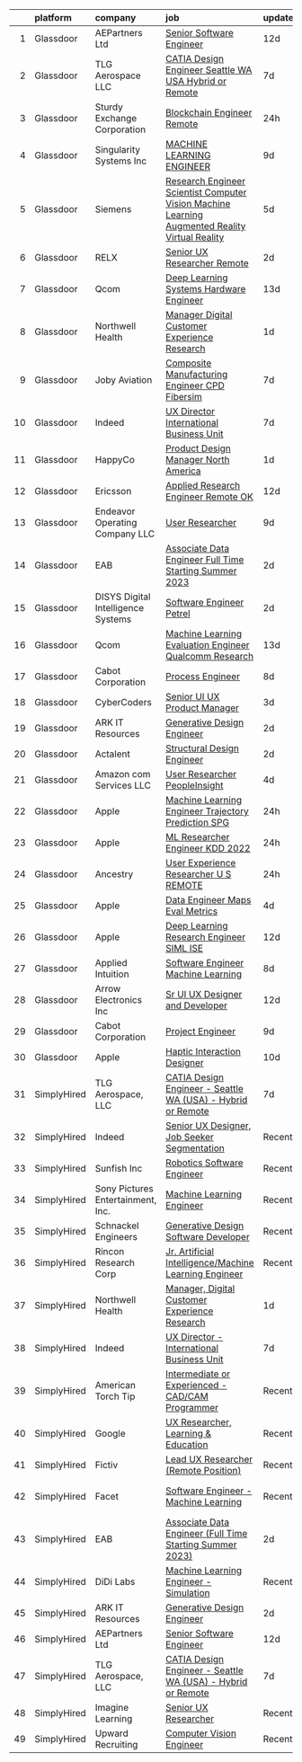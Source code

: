 

|    | platform    | company                              | job                                                                                                                                                                                                                                                                                                                                                                                                                                                                                                                                                                                                                                                                                                                                                                                                                                                                                                                                                                                                                                                                                                                                                                                                                                                                                                                                                                                                                                                                                                                                                                 | update_time   | location                    |
|---:|:------------|:-------------------------------------|:--------------------------------------------------------------------------------------------------------------------------------------------------------------------------------------------------------------------------------------------------------------------------------------------------------------------------------------------------------------------------------------------------------------------------------------------------------------------------------------------------------------------------------------------------------------------------------------------------------------------------------------------------------------------------------------------------------------------------------------------------------------------------------------------------------------------------------------------------------------------------------------------------------------------------------------------------------------------------------------------------------------------------------------------------------------------------------------------------------------------------------------------------------------------------------------------------------------------------------------------------------------------------------------------------------------------------------------------------------------------------------------------------------------------------------------------------------------------------------------------------------------------------------------------------------------------|:--------------|:----------------------------|
|  1 | Glassdoor   | AEPartners Ltd                       | [Senior Software Engineer](https://www.glassdoor.com/partner/jobListing.htm?pos=102&ao=1110586&s=58&guid=00000182afb94ffa9756eecadd9b400b&src=GD_JOB_AD&t=SR&vt=w&ea=1&cs=1_2f3d6951&cb=1660805534019&jobListingId=1008055520626&cpc=C49818E30565E1C5&jrtk=3-0-1ganrik1bkhq4801-1ganrik1r20b6000-be056f47ee7e339a--6NYlbfkN0DcOtN4F4E_UjiS2hsSSF-vmkygx0U8enHsl3WEE3ri6579Kh1XFWPZBmV5mne-bwlMKrEWTQ9ZJhgY5ZpGczhc_PkqVKZrJ2ptwIBEVOyNOge2Vof6Mggq3WddErudIkWk7mKkUp9FOBszdco-a3fa648d7B-fgsOF458Y_JGXx7xHkhUtE7291q_d6C4Nd9qGlQIomgXMpONrZFpJp_E9Amw66mSQngufEOFf-TgL-gQxHvF19PoKlKYn3AiXpd59-JmSqv8P4uVeD7lBnBLMj2NxWMvFDi106PfSD1lvKREBehc9hd_RznN-EP3CQ4ItKO1jpKVIEyhOySdC--RHKzpxc-dZ0hZXGQZQ1ekzVpzmMVZgzPag6Zdbh4dO0ygEGCfT68a-QdPZoQ4TZAeqWO8jlWeyIa2rANEUpSRj0o5NQ0gmALglLDhlS4xU2WWtG-lOSFwFGHbGuXkPaedqjOLAbPd4AtHDr6fuz9GBC13mU3RBZnZNdXVZzUmPhh8Purcnshq4RA%3D%3D)                                                                                                                                                                                                                                                                                                                                                                                                                                                                                                                                                                                                                                                                                     | 12d           | Houston, TX                 |
|  2 | Glassdoor   | TLG Aerospace  LLC                   | [CATIA Design Engineer   Seattle WA  USA    Hybrid or Remote](https://www.glassdoor.com/partner/jobListing.htm?pos=103&ao=1110586&s=58&guid=00000182afb94ffa9756eecadd9b400b&src=GD_JOB_AD&t=SR&vt=w&ea=1&cs=1_e9b5502a&cb=1660805534020&jobListingId=1008065865434&cpc=2CAED5C921A5F994&jrtk=3-0-1ganrik1bkhq4801-1ganrik1r20b6000-0040c5469c466f80--6NYlbfkN0BKgzQyzTF1Q9mOsR1amaS-juVGLjHt5Cdom-gEF9y-xWqkDHxzYyAYpJ3zUcDhxz4Ucf0zofPiYoEIDmBTRbiOZ55wDGzQ3IoJ104kSJOEtv19uoBn6H2Uul8rVc9knP6AVoyemQZ36veN3QI-BZuLQyoIs5b6xvEs0rEnx54MoqeORBjUJloUumLEXEADN9m8BMuz77jVf6TLJ9p2_gNfuqQyGO2ga6WUur-7SVGwGuaDIHfY3XG0wHRNqx_au6x08VaI1WdKO0zFvoO5BuyTzodG2EyRCc3sTmOZXCigzkEnU8pJzLKzO-iasOyL-IzE4Jre8SNFEfI2mJ4VEOFdfKaVY5QG-RUfBkygLjDYJZCPwQlPKeubqHt7tMlYpucBWwmzooywR5nLfgSzodelrB0RZqEsRtE6S-tT51Xf5FLudwyzGjD569DWY3gJjgEsexroiwBOki0mln4DDV4zJ_WupaLCMQ-nVgMnHCrhM9ITEyu8AZXmAOl03QnPjON9lpNniiMQ19uZKg9sCoNs5HU62GLTiUQ%3D)                                                                                                                                                                                                                                                                                                                                                                                                                                                                                                                                                                                                                                | 7d            | Seattle, WA                 |
|  3 | Glassdoor   | Sturdy Exchange Corporation          | [Blockchain Engineer  Remote ](https://www.glassdoor.com/partner/jobListing.htm?pos=111&ao=1136043&s=58&guid=00000182afb94ffa9756eecadd9b400b&src=GD_JOB_AD&t=SR&vt=w&ea=1&cs=1_38b0cf83&cb=1660805534020&jobListingId=1008076436726&jrtk=3-0-1ganrik1bkhq4801-1ganrik1r20b6000-00eff58dac326956-)                                                                                                                                                                                                                                                                                                                                                                                                                                                                                                                                                                                                                                                                                                                                                                                                                                                                                                                                                                                                                                                                                                                                                                                                                                                                  | 24h           | Remote                      |
|  4 | Glassdoor   | Singularity Systems Inc              | [MACHINE LEARNING ENGINEER](https://www.glassdoor.com/partner/jobListing.htm?pos=101&ao=1110586&s=58&guid=00000182afb94ffa9756eecadd9b400b&src=GD_JOB_AD&t=SR&vt=w&ea=1&cs=1_26474ab0&cb=1660805534019&jobListingId=1008061183924&cpc=D910AC0D9B8C6152&jrtk=3-0-1ganrik1bkhq4801-1ganrik1r20b6000-7210eacefcc866b2--6NYlbfkN0CtwOkgDuej6vPfWODMxjOIyNEohQmdYMppGq8y8dOpBhDQGscm3dodQ8jwyPYAPvtMN8oOsFtAXeV00_JlJr2hexHfooBDObTkIixtocVIuly5mY_LhOoVsfT3yebNSuw3MixXazDBx5MNcje3IPzphM3oPK2w_zBOyGtydC8v00WH2tx7Qgl3pYOavSXSaCnBalbE3ns3omIUSKU-2GloX4lBbbfZBILEktZF9geKHCLupcrXqBGjDBdFXpDtTBYsuWoU291nvgaIz7hBnoofZhkXMInFrLqZt1PMVyTVl7nCCCkb297Gh79kvLcA5_8I-T-nzEZhMqaWwbfwESYKqozbfHUpv7CwX37l2GzUxSNT6EF_bxhYHmiajk6hdmrRzlVEx5eEbj446tP56tw4g2Cl5iH2WapY4EMnYbESQjpuDFgNVbo-pWk9mBFATNzRGVPceX1VGrnIqKNUPRxTSPsUnm4U6QH6k61Yn2a-S-7pSD-icrXZxrqeYxk2RNnrc5HPad9FsQ%3D%3D)                                                                                                                                                                                                                                                                                                                                                                                                                                                                                                                                                                                                                                                                                    | 9d            | Princeton, NJ               |
|  5 | Glassdoor   | Siemens                              | [Research Engineer   Scientist  Computer Vision  Machine Learning  Augmented Reality   Virtual Reality](https://www.glassdoor.com/partner/jobListing.htm?pos=119&ao=1136043&s=58&guid=00000182afb94ffa9756eecadd9b400b&src=GD_JOB_AD&t=SR&vt=w&cs=1_1481d11a&cb=1660805534023&jobListingId=1008068126962&jrtk=3-0-1ganrik1bkhq4801-1ganrik1r20b6000-4a71327233e88ca6-)                                                                                                                                                                                                                                                                                                                                                                                                                                                                                                                                                                                                                                                                                                                                                                                                                                                                                                                                                                                                                                                                                                                                                                                              | 5d            | Princeton, NJ               |
|  6 | Glassdoor   | RELX                                 | [Senior UX Researcher  Remote ](https://www.glassdoor.com/partner/jobListing.htm?pos=130&ao=1136043&s=58&guid=00000182afb94ffa9756eecadd9b400b&src=GD_JOB_AD&t=SR&vt=w&cs=1_ae7572d0&cb=1660805534024&jobListingId=1008072671002&jrtk=3-0-1ganrik1bkhq4801-1ganrik1r20b6000-4576105019009178-)                                                                                                                                                                                                                                                                                                                                                                                                                                                                                                                                                                                                                                                                                                                                                                                                                                                                                                                                                                                                                                                                                                                                                                                                                                                                      | 2d            | North Carolina              |
|  7 | Glassdoor   | Qcom                                 | [Deep Learning Systems Hardware Engineer](https://www.glassdoor.com/partner/jobListing.htm?pos=120&ao=1136043&s=58&guid=00000182afb94ffa9756eecadd9b400b&src=GD_JOB_AD&t=SR&vt=w&cs=1_97695e57&cb=1660805534023&jobListingId=1008054096328&jrtk=3-0-1ganrik1bkhq4801-1ganrik1r20b6000-f2de1cf3034822a6-)                                                                                                                                                                                                                                                                                                                                                                                                                                                                                                                                                                                                                                                                                                                                                                                                                                                                                                                                                                                                                                                                                                                                                                                                                                                            | 13d           | San Diego, CA               |
|  8 | Glassdoor   | Northwell Health                     | [Manager  Digital Customer Experience Research](https://www.glassdoor.com/partner/jobListing.htm?pos=105&ao=1110586&s=58&guid=00000182afb94ffa9756eecadd9b400b&src=GD_JOB_AD&t=SR&vt=w&cs=1_619c675b&cb=1660805534019&jobListingId=1008074844388&cpc=FAE5E775D180B2FB&jrtk=3-0-1ganrik1bkhq4801-1ganrik1r20b6000-fc022f85d3b900a8--6NYlbfkN0AZWWK9Dkq8A_dUHCdj_uLeVWsWS91-0wEhlKVHwzSsO9Etv9WaFTD0YdZedibhSBs_AidpMc5okhucwQ3qDq422HNFwM2on2Hs7x3WFCypOLI7iO5i1l7VM2d_U2slGIIiDblGxlFbP0vbtFBJ-LIsKnMpTrjoIDdrA40tY69HsS-FlX60wwFpZrEDejqS4tX2aIIjGo2Ze-2TfKWJlaJjq4thEFWqRmK0eO1yh2QOKhBkQuozjWy8eEAmufOIJZvFeTgjxCpvMoYGPgcRA1-taUTjWCxENLgTv-L_LTU8Hf1rX32g8eZSV79v0Fj4CUo9K7yUuaZBoDCF3yrJ67z0pLVThQWcFcv8mIRXQhTllWvQM3KjssRz0aJPyy186HxLKODXExblHudDD2bfHmJljowwLeXaLeduiFfUkO4tpyEQlw10pDGt6l8BEHzCV_vJ1E_2Ea91tTys9TSU0hlBFW1pTk6uCMEdjL3xRmwzrJJICAW1XDnaluyVSy59JvPd5li7WeQr1yUUOddMMLZ4Z_K16QQv7QEF6KeYZ7-X8CkFaeFsymos3Ehc8RrNEbI2P6oTbRMVBHjVnky8mKxCmBUJ4hSq53D4R1FPjUDaEsdlhUO0lz1MPPZXsVnsCL6cehxYq1OOvqNu7wDUhIqtA9rP9bG7_Nw1ZIvbLcJr5h7lx4Egb1KDNMGQptdkzRc_0OcVIAAxFO5TfzBLn0y8v_Gs1UKhPQXyjeMfec6pPdDXzZxPc31aDB10ZSc4hRCkS-vfbYZj7YeoL2zdfEHzKzkm-oG9hOhCKw54s73ZXL3IEJ8YeAKmP3y8jUjOHsXoRM2VzHWlW-RXs5P6FTYzkeLeCLdNrehsGcGL0RVWqFrc3a28LkCsrUrMQBf5ra55053ipxvw6HevBgZEsejGt-aS1wYHZ4UowcVVNKx4yfyHOit2BV1rWGfTNFGZ5eHZ4NOwdD9azkr6yCg0j_PiyNS3WzCssKOmq01yOi8nwxiKU03qN6AXXdH5txWxtkluq9m5Xgvd2sZlYmNGcDGIvF6fb6lreSY6UuMXuZ8LLjDgXEjyKXpPeqjhE6SV-YdSRz9GHlBeidnmxFXDOWqFJPrvqIyMSoTyEGo2uypzDeOysTckxwT7RgszQr__VrMsdteSbLwWVLdnOiKb74he) | 1d            | Melville, NY                |
|  9 | Glassdoor   | Joby Aviation                        | [Composite Manufacturing Engineer   CPD Fibersim](https://www.glassdoor.com/partner/jobListing.htm?pos=128&ao=1136043&s=58&guid=00000182afb94ffa9756eecadd9b400b&src=GD_JOB_AD&t=SR&vt=w&cs=1_f544fbf0&cb=1660805534024&jobListingId=1008065912832&jrtk=3-0-1ganrik1bkhq4801-1ganrik1r20b6000-7306a32ed2be1bfa-)                                                                                                                                                                                                                                                                                                                                                                                                                                                                                                                                                                                                                                                                                                                                                                                                                                                                                                                                                                                                                                                                                                                                                                                                                                                    | 7d            | Marina, CA                  |
| 10 | Glassdoor   | Indeed                               | [UX Director   International Business Unit](https://www.glassdoor.com/partner/jobListing.htm?pos=106&ao=1110586&s=58&guid=00000182afb94ffa9756eecadd9b400b&src=GD_JOB_AD&t=SR&vt=w&cs=1_643b0d29&cb=1660805534019&jobListingId=1008064793981&cpc=FB7E4A1762AE5BEC&jrtk=3-0-1ganrik1bkhq4801-1ganrik1r20b6000-83c994506a5b7904--6NYlbfkN0CiRNM7CVr8YueLFKlzwbFWI0o7IjV438l4sVrvKZ0flpURU_mqoI8EbsK64YRr3ODu-8h7Ziiu6H8DRyUh-fCgefPVbobYL8Pb-_6nCRB8eJjoJuMYULuBYZmklPY7CyxQVsbWeA5pn0Rn0P1GtSeUtsxnQ099bmdHLcjqaC088RxaeaFNvPcKCmg0K2upklEe7m8GBzq4BsUfagMEP7tZuN6hYD7DyrPQew52xE3zsNdZ-sc_qzXzclieJ1t6_-KM2ir9octPYKkHOzmsstFu3DAo0TikCgiGRulOvmLYhBWHaRalNQ71q0457ulG0Sf_OrwUfWx8DG-qm8SRjYnjBoU5avTyUfIX91Bb5IeRdF03wuJ4OPRWh1nT29pIAOau5alIhvuWt4ouUti3V4xHyPYb18U2iJio6geXY1n8-FSkrGV5qBBGon46olpHcu3BFraq1Sk1Dm-uK_ayeAscQE1ZJBsQIZ6otIncaYTijO11b9Z5jep1yS0UJ8Hp77b6VUJFteiOt9G9IVPrzBsY)                                                                                                                                                                                                                                                                                                                                                                                                                                                                                                                                                                                                                                                                     | 7d            | New York, NY                |
| 11 | Glassdoor   | HappyCo                              | [Product Design Manager   North America](https://www.glassdoor.com/partner/jobListing.htm?pos=123&ao=1136043&s=58&guid=00000182afb94ffa9756eecadd9b400b&src=GD_JOB_AD&t=SR&vt=w&ea=1&cs=1_f8464edf&cb=1660805534023&jobListingId=1008074103603&jrtk=3-0-1ganrik1bkhq4801-1ganrik1r20b6000-3994115f2e2e5f1d-)                                                                                                                                                                                                                                                                                                                                                                                                                                                                                                                                                                                                                                                                                                                                                                                                                                                                                                                                                                                                                                                                                                                                                                                                                                                        | 1d            | Remote                      |
| 12 | Glassdoor   | Ericsson                             | [Applied Research Engineer  Remote OK ](https://www.glassdoor.com/partner/jobListing.htm?pos=129&ao=1136043&s=58&guid=00000182afb94ffa9756eecadd9b400b&src=GD_JOB_AD&t=SR&vt=w&cs=1_13462065&cb=1660805534024&jobListingId=1008056418648&jrtk=3-0-1ganrik1bkhq4801-1ganrik1r20b6000-a738decb98a04a21-)                                                                                                                                                                                                                                                                                                                                                                                                                                                                                                                                                                                                                                                                                                                                                                                                                                                                                                                                                                                                                                                                                                                                                                                                                                                              | 12d           | Plano, TX                   |
| 13 | Glassdoor   | Endeavor Operating Company  LLC      | [User Researcher](https://www.glassdoor.com/partner/jobListing.htm?pos=124&ao=1136043&s=58&guid=00000182afb94ffa9756eecadd9b400b&src=GD_JOB_AD&t=SR&vt=w&cs=1_fa3647c2&cb=1660805534023&jobListingId=1008060385314&jrtk=3-0-1ganrik1bkhq4801-1ganrik1r20b6000-77f36a4c45207d54-)                                                                                                                                                                                                                                                                                                                                                                                                                                                                                                                                                                                                                                                                                                                                                                                                                                                                                                                                                                                                                                                                                                                                                                                                                                                                                    | 9d            | New York, NY                |
| 14 | Glassdoor   | EAB                                  | [Associate Data Engineer  Full Time Starting Summer 2023 ](https://www.glassdoor.com/partner/jobListing.htm?pos=118&ao=1136043&s=58&guid=00000182afb94ffa9756eecadd9b400b&src=GD_JOB_AD&t=SR&vt=w&cs=1_31c760a5&cb=1660805534022&jobListingId=1008071825333&jrtk=3-0-1ganrik1bkhq4801-1ganrik1r20b6000-30fa73502429d50f-)                                                                                                                                                                                                                                                                                                                                                                                                                                                                                                                                                                                                                                                                                                                                                                                                                                                                                                                                                                                                                                                                                                                                                                                                                                           | 2d            | Remote                      |
| 15 | Glassdoor   | DISYS   Digital Intelligence Systems | [Software Engineer   Petrel](https://www.glassdoor.com/partner/jobListing.htm?pos=107&ao=1110586&s=58&guid=00000182afb94ffa9756eecadd9b400b&src=GD_JOB_AD&t=SR&vt=w&ea=1&cs=1_3da82722&cb=1660805534020&jobListingId=1008071729128&cpc=AC285F3A3ECA6BB0&jrtk=3-0-1ganrik1bkhq4801-1ganrik1r20b6000-7f7b6726ecdef69c--6NYlbfkN0BTYkY06FZEdAAtNWO-eDAfNklmfZymsMF6eFRONl7rAMN5x_2sHrqXfWPo9rHDxSMg5FABS4HuRsZ_ObvgV9Um6ILJGAX6IQzjJtFiOX_X7KTav5Trw_m_yBjeTNyqW_295S-DZj6JhVKds_N-UcxmXytBSwz-0KHbTaP0VNMfuoZO8VgLFCS85chCP9xKCL96BiTWr8K73wiwoQ04Q1OPQwYVN8FnSefnOBQBZj5Pz2KSlNUeNJfX0xrEzFq_dQFzVRiRCl4v3JBMj8NYgg5L2IIpeVpvuuGFZoGPbE0ZdnC3rI9am90ku3mdKvS0cj_mQVO55qvzJxTx38GSVWh7dMfbMM2XqbfwhI-hlSYb-J-gL49tFlkVsyJpMqa_JsnXQ8GcdtbFuRWDH4YzOxzkF1QhUqlLmdWHVrVIpwDC6Z5iz8BeMOrBGzwrBndQ9UMadaD_UB5euZmhbCj-wGqwUJvU-EGv8Lz1vMCDbYhICF2dIQNlVLajgMqZMpV-38d7imO0mE2VxQ%3D%3D)                                                                                                                                                                                                                                                                                                                                                                                                                                                                                                                                                                                                                                                                                   | 2d            | Houston, TX                 |
| 16 | Glassdoor   | Qcom                                 | [Machine Learning Evaluation Engineer  Qualcomm Research](https://www.glassdoor.com/partner/jobListing.htm?pos=126&ao=1136043&s=58&guid=00000182afb94ffa9756eecadd9b400b&src=GD_JOB_AD&t=SR&vt=w&cs=1_0ebe9c47&cb=1660805534023&jobListingId=1008053405367&jrtk=3-0-1ganrik1bkhq4801-1ganrik1r20b6000-e31e39029997ac08-)                                                                                                                                                                                                                                                                                                                                                                                                                                                                                                                                                                                                                                                                                                                                                                                                                                                                                                                                                                                                                                                                                                                                                                                                                                            | 13d           | San Diego, CA               |
| 17 | Glassdoor   | Cabot Corporation                    | [Process Engineer](https://www.glassdoor.com/partner/jobListing.htm?pos=116&ao=1136043&s=58&guid=00000182afb94ffa9756eecadd9b400b&src=GD_JOB_AD&t=SR&vt=w&cs=1_465d5277&cb=1660805534020&jobListingId=1008063768473&jrtk=3-0-1ganrik1bkhq4801-1ganrik1r20b6000-0e72892da3ee5ccd-)                                                                                                                                                                                                                                                                                                                                                                                                                                                                                                                                                                                                                                                                                                                                                                                                                                                                                                                                                                                                                                                                                                                                                                                                                                                                                   | 8d            | Tuscola, IL                 |
| 18 | Glassdoor   | CyberCoders                          | [Senior UI UX Product Manager](https://www.glassdoor.com/partner/jobListing.htm?pos=114&ao=1110586&s=58&guid=00000182afb94ffa9756eecadd9b400b&src=GD_JOB_AD&t=SR&vt=w&ea=1&cs=1_866a1d58&cb=1660805534020&jobListingId=1008070663626&cpc=334ABAF5D42DC775&jrtk=3-0-1ganrik1bkhq4801-1ganrik1r20b6000-d68c0f153006f49f--6NYlbfkN0CpFJQzrgRR8WqXWK1qKKEqALWJw739KlKqr2H-MSI4eoBlI4EFrmor2FYZMP3muM1u3aJAL27Tt5D2irpl9StB8R3n2PL4CvD_M_lAIjOrsPf20JcsHVuim6Gr8A6jbtMrynOO7kseN_2jnNmzZOXb8doj_9XzNFrzyXJMPBUBeR_Eo6Utb_Wo0_SynPql5FYODJiYh1dP29ze1y27m6c9UCuH1TeucK_AHyCmdr8RV2iuX27XWlrS1cbTKY3aZuwkOuE-mlxncAzSHfBqJOKL58C60NjfWXNNzcgfa1DhElbdHFaf4LzMtFk970hLzteL0OpAaFp2dLbmLdVKYIVGrzArVHw-OYVfD9sjm46UDESiLDFe-OJYb_GJzUsqTrFTR02oYUuV8Bir4VMA12KYOFj-_OxXX3cQLjEOs07RaJoZUfSqkkivhBd_kyKTm7UAh8D31KDgVRH6riqxPfnxaU41TNUFTxsS6pzNnZpyf4j-HXtLf2DXiR-onXtuYk5mY8DqSAZhlpiffX2-y9p4KU0bdj2Ll7vywAKE-Ni2-jLzd-oLXg7BDSD7O0w29sCoPUwK4Tsq-5Cvk2nboKAWlEYaOentLEAJ-l_8NM5hTDlWoCl4XiwhgRU5E8Bc68OqgJsDLPFYFki1Ny0nfkNH7cGTIJgRiOwjQZbFuP44tedrGw1LW0DY-BI_fdGHY99oUSpGS8udzTiwKYVsb43k6_vBxv83iy7AF3LDQH2GYG9cEluLU-rzTuk0W1ro-gbd9i9cNX2d9JuLUdait6dL7ptXtFFZ0Z6U4PnojumSs5R5TQs_D01BwXn1fD6FjNqNKynRC4bLT_erXfv2X6cXUSCE_aW7BusN_RywEIQCO_ZrkjOZ1gYEiHOJOXyZy5_VvYEzJnkRpbVnWKyh2uY-dPpDJyL_pEHTVa9_PHrNGVRrIeGYxt2sSuFLhuACbjXvju9shbnf6ctxX8oWXWSEddGim9wBWJWidYVXPMhZ_w%3D%3D)                                                                                                                                                                                 | 3d            | Sunnyvale, CA               |
| 19 | Glassdoor   | ARK IT Resources                     | [Generative Design Engineer](https://www.glassdoor.com/partner/jobListing.htm?pos=110&ao=1136043&s=58&guid=00000182afb94ffa9756eecadd9b400b&src=GD_JOB_AD&t=SR&vt=w&ea=1&cs=1_f1d927f3&cb=1660805534020&jobListingId=1008072023675&jrtk=3-0-1ganrik1bkhq4801-1ganrik1r20b6000-59d5607c1d7a8210-)                                                                                                                                                                                                                                                                                                                                                                                                                                                                                                                                                                                                                                                                                                                                                                                                                                                                                                                                                                                                                                                                                                                                                                                                                                                                    | 2d            | Menlo Park, CA              |
| 20 | Glassdoor   | Actalent                             | [Structural Design Engineer](https://www.glassdoor.com/partner/jobListing.htm?pos=104&ao=1110586&s=58&guid=00000182afb94ffa9756eecadd9b400b&src=GD_JOB_AD&t=SR&vt=w&ea=1&cs=1_61aa57b5&cb=1660805534020&jobListingId=1008072524579&cpc=3DB599BF2F4828F0&jrtk=3-0-1ganrik1bkhq4801-1ganrik1r20b6000-5a67b7b998d67f9b--6NYlbfkN0ChYVx_I3yfZ_JDY3EFoivtqvi_stwnZ_kRt8Dowt_l_d1ydueao4NE-oUleRJ4yhgvM5-NIUg-psIiKjWyG8bK_8WykpFnhZQccgUZPyTG289LYg1Sr3uqbG6d37BwPOYbFhoInSddoXKaHUCIZXUkbLAt5rXR7TOuPNaG25v7Cbihaw8wHtaIlKY9CZD73vaXHf5Awbel3LMSeXJSftSzSXInPK-VPvNhpiykYyOsKEbPaV2dH8GaqoF-Zi60TZyN5Zb_T1yYJBzJcsJqwZQ4LqZElrOnMvgg7bx7TGwBKAQu0Cy2ipDzlMpQlI_vXedT9iJ5icinQMggYtyrDI1i9BzjFVx2FTk0NKEHbebqG_9Xu2AMMHZuTZroi2XdfrBstYR8CDU8cr8gQsrBEeuuUrrE_2NLCEHHWq5Oo2lhwuG3Wm74vomVkQdCHbTVXiU0MhMmjmGyeVhn6BdpdFCltl4dRLZXi-v2pikCUNwPZZVCbGzcfZ8AmANuOOhFp__Mfo5iJQYlFwdCJbbs1ymVfxgJB-7aybFRM2L5bUdbswu0d3x2Y8uYXa7qcNWVw7adhInb015Gro3qfoz2p0W2IJ7ueqnRqwY3Fj7EHrg4HqBTfwajNndwiTWRuu82iVO9i01Z3IhV3hogaFLxEVUWAighcv8FXr14ahtNyMwdGb34EiazIwDhJANX8t6OtnhAbd8WXsL17jK2AgeU-na9NFKvI0HMkbvfBQD4X20ZfX8FOYHvdBneZC_hXZdXDei2glWH-u1yzv34Fby4Ntl9OP-BSkXWbTWVYzF4q830f_VIG5mw27N86-BjJ0aY1w2ZQWEk4ie5SwFb-ur1Z03zUM5gJqP1a_fd8GzqwBLmNyhHKeE2bQF_CQs5beP5oRikKcdB-ctmSqUnqpu8LauyOrKSKqPcW02XUny_CIVfdhELWiIbn37LAgsKebEJKG3mt5tVV-tNfABtWVmUWjCco57lwB5VhNU%3D)                                                                                                                                                                                                 | 2d            | Ridley Park, PA             |
| 21 | Glassdoor   | Amazon com Services LLC              | [User Researcher  PeopleInsight](https://www.glassdoor.com/partner/jobListing.htm?pos=125&ao=1136043&s=58&guid=00000182afb94ffa9756eecadd9b400b&src=GD_JOB_AD&t=SR&vt=w&cs=1_cafaf8da&cb=1660805534023&jobListingId=1008069900162&jrtk=3-0-1ganrik1bkhq4801-1ganrik1r20b6000-b43c760616da6fc1-)                                                                                                                                                                                                                                                                                                                                                                                                                                                                                                                                                                                                                                                                                                                                                                                                                                                                                                                                                                                                                                                                                                                                                                                                                                                                     | 4d            | Seattle, WA                 |
| 22 | Glassdoor   | Apple                                | [Machine Learning Engineer  Trajectory Prediction   SPG](https://www.glassdoor.com/partner/jobListing.htm?pos=115&ao=1136043&s=58&guid=00000182afb94ffa9756eecadd9b400b&src=GD_JOB_AD&t=SR&vt=w&cs=1_a5ce210a&cb=1660805534020&jobListingId=1008077637849&jrtk=3-0-1ganrik1bkhq4801-1ganrik1r20b6000-52a1439590b071c4-)                                                                                                                                                                                                                                                                                                                                                                                                                                                                                                                                                                                                                                                                                                                                                                                                                                                                                                                                                                                                                                                                                                                                                                                                                                             | 24h           | Cupertino, CA               |
| 23 | Glassdoor   | Apple                                | [ML Researcher   Engineer  KDD 2022 ](https://www.glassdoor.com/partner/jobListing.htm?pos=108&ao=1136043&s=58&guid=00000182afb94ffa9756eecadd9b400b&src=GD_JOB_AD&t=SR&vt=w&cs=1_3bba31ec&cb=1660805534020&jobListingId=1008075859287&jrtk=3-0-1ganrik1bkhq4801-1ganrik1r20b6000-7fff08a4d7f637ed-)                                                                                                                                                                                                                                                                                                                                                                                                                                                                                                                                                                                                                                                                                                                                                                                                                                                                                                                                                                                                                                                                                                                                                                                                                                                                | 24h           | Cupertino, CA               |
| 24 | Glassdoor   | Ancestry                             | [User Experience Researcher  U S  REMOTE ](https://www.glassdoor.com/partner/jobListing.htm?pos=113&ao=1136043&s=58&guid=00000182afb94ffa9756eecadd9b400b&src=GD_JOB_AD&t=SR&vt=w&cs=1_09027c30&cb=1660805534020&jobListingId=1008075467741&jrtk=3-0-1ganrik1bkhq4801-1ganrik1r20b6000-6176a9486243c0ff-)                                                                                                                                                                                                                                                                                                                                                                                                                                                                                                                                                                                                                                                                                                                                                                                                                                                                                                                                                                                                                                                                                                                                                                                                                                                           | 24h           | Remote                      |
| 25 | Glassdoor   | Apple                                | [Data Engineer  Maps Eval Metrics](https://www.glassdoor.com/partner/jobListing.htm?pos=112&ao=1136043&s=58&guid=00000182afb94ffa9756eecadd9b400b&src=GD_JOB_AD&t=SR&vt=w&cs=1_aee7134f&cb=1660805534020&jobListingId=1008070096056&jrtk=3-0-1ganrik1bkhq4801-1ganrik1r20b6000-3736d4ec03fcf68a-)                                                                                                                                                                                                                                                                                                                                                                                                                                                                                                                                                                                                                                                                                                                                                                                                                                                                                                                                                                                                                                                                                                                                                                                                                                                                   | 4d            | Cupertino, CA               |
| 26 | Glassdoor   | Apple                                | [Deep Learning Research Engineer   SIML  ISE](https://www.glassdoor.com/partner/jobListing.htm?pos=121&ao=1136043&s=58&guid=00000182afb94ffa9756eecadd9b400b&src=GD_JOB_AD&t=SR&vt=w&cs=1_ae6684ff&cb=1660805534023&jobListingId=1008056586303&jrtk=3-0-1ganrik1bkhq4801-1ganrik1r20b6000-396b7034e72f856f-)                                                                                                                                                                                                                                                                                                                                                                                                                                                                                                                                                                                                                                                                                                                                                                                                                                                                                                                                                                                                                                                                                                                                                                                                                                                        | 12d           | Cupertino, CA               |
| 27 | Glassdoor   | Applied Intuition                    | [Software Engineer   Machine Learning](https://www.glassdoor.com/partner/jobListing.htm?pos=117&ao=1136043&s=58&guid=00000182afb94ffa9756eecadd9b400b&src=GD_JOB_AD&t=SR&vt=w&cs=1_23d67ceb&cb=1660805534020&jobListingId=1008062334095&jrtk=3-0-1ganrik1bkhq4801-1ganrik1r20b6000-e2a90bcca028d7a2-)                                                                                                                                                                                                                                                                                                                                                                                                                                                                                                                                                                                                                                                                                                                                                                                                                                                                                                                                                                                                                                                                                                                                                                                                                                                               | 8d            | Mountain View, CA           |
| 28 | Glassdoor   | Arrow Electronics  Inc               | [Sr UI UX Designer and Developer](https://www.glassdoor.com/partner/jobListing.htm?pos=109&ao=1110586&s=58&guid=00000182afb94ffa9756eecadd9b400b&src=GD_JOB_AD&t=SR&vt=w&cs=1_2ccd34c2&cb=1660805534020&jobListingId=1008056065955&cpc=334ABAF5D42DC775&jrtk=3-0-1ganrik1bkhq4801-1ganrik1r20b6000-f6ddbad6c18bc47d--6NYlbfkN0DU7nQRDbH4s4aLIJcXdF8O4sVsxvpk95xASanc1ljvNUK9W2Ghb2zU1DyG5cANs0biYU88GwOLmEIliwjT3BgXc2QvEyj8j_hoSpD-FMPmQELIlkgbkqZPwtC_tSqWrQZWlLY6VXU33v-0Fhi7yEuh5JebqA22tuGxOKjromyq4iM-zg821kQ-YFju__z9BYBiFa7IczSzOhQklcmieM66jD1Atpot4Q6zJsybs7znz2xfJ9iSfbXDDRP2bdMHtta0_r_nMqWVfsXmn1vVba3uKxV6WlZpfOU2zGP-uMSjR7udGHbDLH2-S6D9PMNgyPe-fRCC5fIZSAwhIC2RNES2JEuRrAUFTCD2ot9kS9VhbTKZuWZ8ABTMkaTWmTgRKcnqcQ4OxmjNHFtF8fz1bfF5c59HmeijSCHlT_SIl5VlJaAeTS9-fRQ9TWK3lIxNx8wq-7cBZBxPDDrR90GzN3yxflVJcpBlNxHSwi2xNt-tlrmY2f0IGlI0xo1ZPt1FEtdZ4HLMS39zCh8-4v3T_L_uw2b7J2igEkIDPfUQBw1runDXHI1-NyMz)                                                                                                                                                                                                                                                                                                                                                                                                                                                                                                                                                                                                                                               | 12d           | Hawi, HI                    |
| 29 | Glassdoor   | Cabot Corporation                    | [Project Engineer](https://www.glassdoor.com/partner/jobListing.htm?pos=122&ao=1136043&s=58&guid=00000182afb94ffa9756eecadd9b400b&src=GD_JOB_AD&t=SR&vt=w&cs=1_d88b2daf&cb=1660805534023&jobListingId=1008061531769&jrtk=3-0-1ganrik1bkhq4801-1ganrik1r20b6000-949074bbe0e2c7ed-)                                                                                                                                                                                                                                                                                                                                                                                                                                                                                                                                                                                                                                                                                                                                                                                                                                                                                                                                                                                                                                                                                                                                                                                                                                                                                   | 9d            | Carrollton, KY              |
| 30 | Glassdoor   | Apple                                | [Haptic Interaction Designer](https://www.glassdoor.com/partner/jobListing.htm?pos=127&ao=1136043&s=58&guid=00000182afb94ffa9756eecadd9b400b&src=GD_JOB_AD&t=SR&vt=w&cs=1_43cd26f1&cb=1660805534024&jobListingId=1008059355189&jrtk=3-0-1ganrik1bkhq4801-1ganrik1r20b6000-dc6ebfcb211a61cf-)                                                                                                                                                                                                                                                                                                                                                                                                                                                                                                                                                                                                                                                                                                                                                                                                                                                                                                                                                                                                                                                                                                                                                                                                                                                                        | 10d           | Cupertino, CA               |
| 31 | SimplyHired | TLG Aerospace, LLC                   | [CATIA Design Engineer - Seattle WA (USA) - Hybrid or Remote](https://www.simplyhired.com/job/Jkg1RKmC1DKiU6rumdrIlcicjCprrSiROXt1nxT4zbvjet48dc7HPg?q=generative+engineer)                                                                                                                                                                                                                                                                                                                                                                                                                                                                                                                                                                                                                                                                                                                                                                                                                                                                                                                                                                                                                                                                                                                                                                                                                                                                                                                                                                                         | 7d            | Seattle, WA                 |
| 32 | SimplyHired | Indeed                               | [Senior UX Designer, Job Seeker Segmentation](https://www.simplyhired.com/job/bqxYj7YzOC-0yqUBtFQn3JIQPheLyV4APgvzNYD36j4odGw-54lb-Q?q=generative+engineer)                                                                                                                                                                                                                                                                                                                                                                                                                                                                                                                                                                                                                                                                                                                                                                                                                                                                                                                                                                                                                                                                                                                                                                                                                                                                                                                                                                                                         | Recently      | New York, NY                |
| 33 | SimplyHired | Sunfish Inc                          | [Robotics Software Engineer](https://www.simplyhired.com/job/uORP5XUipJJUnbF-0CDiJ-m-dDd3MsiTpQjz_D6JSkuN631A3EvZYw?q=generative+engineer)                                                                                                                                                                                                                                                                                                                                                                                                                                                                                                                                                                                                                                                                                                                                                                                                                                                                                                                                                                                                                                                                                                                                                                                                                                                                                                                                                                                                                          | Recently      | Austin, TX                  |
| 34 | SimplyHired | Sony Pictures Entertainment, Inc.    | [Machine Learning Engineer](https://www.simplyhired.com/job/1mkmtfVm38EXu_WCSks_O1UMMVKAqKz4u6-x3sE7hm3GuXwOE4k48w?q=generative+engineer)                                                                                                                                                                                                                                                                                                                                                                                                                                                                                                                                                                                                                                                                                                                                                                                                                                                                                                                                                                                                                                                                                                                                                                                                                                                                                                                                                                                                                           | Recently      | Culver City, CA             |
| 35 | SimplyHired | Schnackel Engineers                  | [Generative Design Software Developer](https://www.simplyhired.com/job/KE0-EPFCtTp8eniWTTdVA6iqehRWfXqNBvdE0wHECgCONieSBqtj5A?q=generative+engineer)                                                                                                                                                                                                                                                                                                                                                                                                                                                                                                                                                                                                                                                                                                                                                                                                                                                                                                                                                                                                                                                                                                                                                                                                                                                                                                                                                                                                                | Recently      | Omaha, NE                   |
| 36 | SimplyHired | Rincon Research Corp                 | [Jr. Artificial Intelligence/Machine Learning Engineer](https://www.simplyhired.com/job/q5tYQEM6AiLWUqE8YasWfcRw18dI26eyHDZB0xy8Q_6w5Pt56vmhUg?q=generative+engineer)                                                                                                                                                                                                                                                                                                                                                                                                                                                                                                                                                                                                                                                                                                                                                                                                                                                                                                                                                                                                                                                                                                                                                                                                                                                                                                                                                                                               | Recently      | Palm Bay, FL +3 locations   |
| 37 | SimplyHired | Northwell Health                     | [Manager, Digital Customer Experience Research](https://www.simplyhired.com/job/QjbyXviZKBl9lhmYhgPyulGI14j7k1ibQbCg6YLRm_QTf92duDKoaw?q=generative+engineer)                                                                                                                                                                                                                                                                                                                                                                                                                                                                                                                                                                                                                                                                                                                                                                                                                                                                                                                                                                                                                                                                                                                                                                                                                                                                                                                                                                                                       | 1d            | Melville, NY                |
| 38 | SimplyHired | Indeed                               | [UX Director - International Business Unit](https://www.simplyhired.com/job/e-5sr4dnG0_xVMtlteN-H50ij2547g1iWiVAJst1lP4a21fYeMd6pg?q=generative+engineer)                                                                                                                                                                                                                                                                                                                                                                                                                                                                                                                                                                                                                                                                                                                                                                                                                                                                                                                                                                                                                                                                                                                                                                                                                                                                                                                                                                                                           | 7d            | New York, NY                |
| 39 | SimplyHired | American Torch Tip                   | [Intermediate or Experienced - CAD/CAM Programmer](https://www.simplyhired.com/job/ifV5vJ5oIJ-RFxVjcNkr2FGqpGsMGx_xuALRe694-z420ejluC13oA?q=generative+engineer)                                                                                                                                                                                                                                                                                                                                                                                                                                                                                                                                                                                                                                                                                                                                                                                                                                                                                                                                                                                                                                                                                                                                                                                                                                                                                                                                                                                                    | Recently      | Bradenton, FL               |
| 40 | SimplyHired | Google                               | [UX Researcher, Learning & Education](https://www.simplyhired.com/job/WGCSVKpQGbUMUJM-_ZKn_88_lb6_wQ3quIe5_IBj1DVzS_pd-OSyog?q=generative+engineer)                                                                                                                                                                                                                                                                                                                                                                                                                                                                                                                                                                                                                                                                                                                                                                                                                                                                                                                                                                                                                                                                                                                                                                                                                                                                                                                                                                                                                 | Recently      | San Francisco, CA           |
| 41 | SimplyHired | Fictiv                               | [Lead UX Researcher (Remote Position)](https://www.simplyhired.com/job/rBme7CAXgVXjsuVmZvGSQxQPIbE4G74eJTNlp7r08T6OZmJvZhmlXw?q=generative+engineer)                                                                                                                                                                                                                                                                                                                                                                                                                                                                                                                                                                                                                                                                                                                                                                                                                                                                                                                                                                                                                                                                                                                                                                                                                                                                                                                                                                                                                | Recently      | Seattle, WA                 |
| 42 | SimplyHired | Facet                                | [Software Engineer - Machine Learning](https://www.simplyhired.com/job/rRl7LpYqGiIowLAwzbrNzMgXtXTFbKgtp-z9fo66PKEqX4Q6nYlO_w?q=generative+engineer)                                                                                                                                                                                                                                                                                                                                                                                                                                                                                                                                                                                                                                                                                                                                                                                                                                                                                                                                                                                                                                                                                                                                                                                                                                                                                                                                                                                                                | Recently      | San Francisco, CA           |
| 43 | SimplyHired | EAB                                  | [Associate Data Engineer (Full Time Starting Summer 2023)](https://www.simplyhired.com/job/f1RoiFSrzRS0xf4tLj2A6ftpyH6D40Lo_bo1M0ngV2gNT8uzNbo9Dg?q=generative+engineer)                                                                                                                                                                                                                                                                                                                                                                                                                                                                                                                                                                                                                                                                                                                                                                                                                                                                                                                                                                                                                                                                                                                                                                                                                                                                                                                                                                                            | 2d            | Washington, DC +3 locations |
| 44 | SimplyHired | DiDi Labs                            | [Machine Learning Engineer - Simulation](https://www.simplyhired.com/job/0FIFJ4YUalf3s40eXZAFHstJJzH20E2rQROkdnoUTMS249LqvIcPrw?q=generative+engineer)                                                                                                                                                                                                                                                                                                                                                                                                                                                                                                                                                                                                                                                                                                                                                                                                                                                                                                                                                                                                                                                                                                                                                                                                                                                                                                                                                                                                              | Recently      | Mountain View, CA           |
| 45 | SimplyHired | ARK IT Resources                     | [Generative Design Engineer](https://www.simplyhired.com/job/EwWqrgkANL6lz-PNdT1UhB8HsE7wizgTpFFHrw0TcQayG6mdGXK56w?q=generative+engineer)                                                                                                                                                                                                                                                                                                                                                                                                                                                                                                                                                                                                                                                                                                                                                                                                                                                                                                                                                                                                                                                                                                                                                                                                                                                                                                                                                                                                                          | 2d            | Menlo Park, CA              |
| 46 | SimplyHired | AEPartners Ltd                       | [Senior Software Engineer](https://www.simplyhired.com/job/w_68OqVqjfvU_SxLknxMTeNaXB5SPaEVUyGq3sXDHAnKa2Fn4YgEjQ?q=generative+engineer)                                                                                                                                                                                                                                                                                                                                                                                                                                                                                                                                                                                                                                                                                                                                                                                                                                                                                                                                                                                                                                                                                                                                                                                                                                                                                                                                                                                                                            | 12d           | Houston, TX                 |
| 47 | SimplyHired | TLG Aerospace, LLC                   | [CATIA Design Engineer - Seattle WA (USA) - Hybrid or Remote](https://www.simplyhired.com/job/Jkg1RKmC1DKiU6rumdrIlcicjCprrSiROXt1nxT4zbvjet48dc7HPg?q=generative+engineer)                                                                                                                                                                                                                                                                                                                                                                                                                                                                                                                                                                                                                                                                                                                                                                                                                                                                                                                                                                                                                                                                                                                                                                                                                                                                                                                                                                                         | 7d            | Seattle, WA                 |
| 48 | SimplyHired | Imagine Learning                     | [Senior UX Researcher](https://www.simplyhired.com/job/qFRgrGfsrFFNU2hM1kKwXH_zTFsWUjXzDKMK_XgxunTvdk4NYRwbHw?q=generative+engineer)                                                                                                                                                                                                                                                                                                                                                                                                                                                                                                                                                                                                                                                                                                                                                                                                                                                                                                                                                                                                                                                                                                                                                                                                                                                                                                                                                                                                                                | Recently      | United States               |
| 49 | SimplyHired | Upward Recruiting                    | [Computer Vision Engineer](https://www.simplyhired.com/job/rkCRw4L7zZyIjOI7zDuN7ivicgLG8hqhk8yOpjOy7-yVCSDmzkL6ow?q=generative+engineer)                                                                                                                                                                                                                                                                                                                                                                                                                                                                                                                                                                                                                                                                                                                                                                                                                                                                                                                                                                                                                                                                                                                                                                                                                                                                                                                                                                                                                            | Recently      | Remote                      |